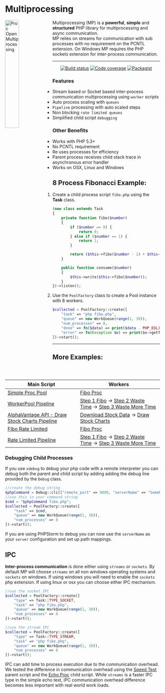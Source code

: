 # Multiprocessing

<img src="./logo.svg" alt="Proc Open Multiprocessing" width="30%" align="left"/>
<p>Multiprocessing (MP) is a <strong>powerful</strong>, <strong>simple</strong> and
  <strong>structured</strong> PHP library for multiprocessing and async communication.<br />
  MP relies on streams for communication with sub processes with no requirement on the PCNTL extension.
  On Windows MP requires the PHP sockets extension for inter-process communication.</p>
 

---


<p align="center">
  <a href="https://travis-ci.org/richwandell/multiprocessing"><img src="https://img.shields.io/travis/richwandell/multiprocessing/master.svg" alt="Build status" /></a>
  <a href="https://coveralls.io/github/richwandell/multiprocessing?branch=master"><img src="https://img.shields.io/coveralls/github/richwandell/multiprocessing/master" alt="Code coverage" /></a>
  <!--<a href="https://scrutinizer-ci.com/g/aventri/proc-open-multiprocessing/?branch=master"><img src="https://scrutinizer-ci.com/g/aventri/proc-open-multiprocessing/badges/quality-score.png?b=master" /></a>-->
  <a href="https://packagist.org/packages/aventri/proc-open-multiprocessing"><img src="https://img.shields.io/packagist/dt/aventri/proc-open-multiprocessing.svg" alt="Packagist" /></a>  
</p>

### Features
* Stream based or Socket based inter-process communication multiprocessing using `worker` scripts
* Auto process scaling with `queues`
* `Pipeline` processing with auto scaled steps
* Non blocking `rate limited queues` 
* Simplified child script `debugging`

### Other Benefits
* Works with PHP 5.3+
* No PCNTL requirement
* Re uses processes for efficiency 
* Parent process receives child stack trace in asynchronous error handler
* Works on OSX, Linux and Windows


## 8 Process Fibonacci Example:

1. Create a child process script `fibo.php` using the **Task** class.
    ```php
    (new class extends Task
    {
        private function fibo($number)
        {
            if ($number == 0) {
                return 0;
            } else if ($number == 1) {
                return 1;
            }
    
            return ($this->fibo($number - 1) + $this->fibo($number - 2));
        }
    
        public function consume($number)
        {
            $this->write($this->fibo($number));
        }
    })->listen();
    ```
2. Use the `PoolFactory` class to create a Pool instance with 8 workers.
    ```php
    $collected = PoolFactory::create([
        "task" => "php fibo.php",
        "queue" => new WorkQueue(range(1, 30)),
        "num_processes" => 8,
        "done" => fn($data) => print($data . PHP_EOL),
        "error" => fn(Exception $e) => print($e->getTraceAsString() . PHP_EOL)
    ])->start();
    ```
---
## More Examples:

| Main Script | Workers |
| ---         | --- | 
[Simple Proc Pool]|[Fibo Proc]
[WorkerPool Pipeline]|[Step 1 Fibo] -> [Step 2 Waste Time] -> [Step 3 Waste More Time]
[AlphaVantage API - Draw Stock Charts Pipeline]|[Download Stock Data] -> [Draw Stock Charts]
[Fibo Rate Limited]|[Fibo Proc]
[Rate Limited Pipeline]|[Step 1 Fibo] -> [Step 2 Waste Time] -> [Step 3 Waste More Time]

### Debugging Child Processes
If you use `xdebug` to debug your php code with a remote interpreter you can debug both the parent and child script by adding adding
the debug line provided by the `Debug` class.

```php 
//create the debug string
$phpCommand = Debug::cli(["remote_port" => 9000, "serverName" => "SomeName"]);
//use this in your command string
$cmd = "$phpCommand fibo.php";
$collected = PoolFactory::create([
    "task" => $cmd,
    "queue" => new WorkQueue(range(1, 30)),
    "num_processes" => 8
])->start();
```  
If you are using PHPStorm to debug you can now use the `serverName` as your `server` configuration and set up path mappings.

## IPC
**Inter-process communication** is done either using `streams` or `sockets`.
By default MP will choose `streams` on all non windows operating systems and `sockets` on windows.
If using windows you will need to enable the `sockets` php extension. If using linux or osx you can choose either IPC mechanism.
```php
//use the socket IPC
$collected = PoolFactory::create([
    "type" => Task::TYPE_SOCKET,
    "task" => "php fibo.php",
    "queue" => new WorkQueue(range(1, 30)),
    "num_processes" => 8
])->start();

//use the stream IPC
$collected = PoolFactory::create([
    "type" => Task::TYPE_STREAM,
    "task" => "php fibo.php",
    "queue" => new WorkQueue(range(1, 30)),
    "num_processes" => 8
])->start();
```
IPC can add time to process execution due to the communication overhead. We tested the difference in communication overhead using 
 the [Speed Test] parent script and the [Echo Proc] child script. While `streams` is a faster IPC type in the simple echo test, 
 IPC communication overhead difference becomes less important with real world work loads.  


[Simple Proc Pool]: <https://github.com/aventri/proc-open-multiprocessing/blob/master/example/simple_proc_pool_example.php>
[WorkerPool Pipeline]: <https://github.com/aventri/proc-open-multiprocessing/blob/master/example/multi_worker_pool_stream.php>
[AlphaVantage API - Draw Stock Charts Pipeline]: <https://github.com/aventri/proc-open-multiprocessing/blob/master/example/alpha_vantage_charts_stream.php>
[Fibo Rate Limited]: <https://github.com/aventri/proc-open-multiprocessing/blob/master/example/rate_limited_example.php>
[Rate Limited Pipeline]: <https://github.com/aventri/proc-open-multiprocessing/blob/master/example/rate_limited_pipeline.php>
[Fibo Proc]: <https://github.com/aventri/proc-open-multiprocessing/blob/master/example/proc_scripts/fibo_proc.php>  
[Step 1 Fibo]: <https://github.com/aventri/proc-open-multiprocessing/blob/master/example/proc_scripts/pipeline_1_step1.php>
[Step 2 Waste Time]: <https://github.com/aventri/proc-open-multiprocessing/blob/master/example/proc_scripts/pipeline_1_step2.php>
[Step 3 Waste More Time]: <https://github.com/aventri/proc-open-multiprocessing/blob/master/example/proc_scripts/pipeline_1_step3.php>
[Download Stock Data]: <https://github.com/aventri/proc-open-multiprocessing/blob/master/example/proc_scripts/pipeline_2_step1.php>
[Draw Stock Charts]: <https://github.com/aventri/proc-open-multiprocessing/blob/master/example/proc_scripts/pipeline_2_step2.php>
[Speed Test]: <https://github.com/aventri/proc-open-multiprocessing/blob/master/example/proc_scripts/pipeline_2_step2.php>
[Echo Proc]: <https://github.com/aventri/proc-open-multiprocessing/blob/master/example/proc_scripts/echo_proc.php>
